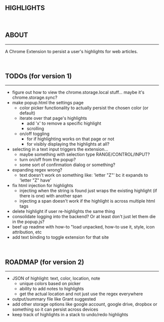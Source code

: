 ## HIGHLIGHTS
&nbsp;
## ABOUT
___
A Chrome Extension to persist a user's highlights for web articles.

&nbsp;
## TODOs (for version 1)
___
- figure out how to view the chrome.storage.local stuff... maybe it's chrome.storage.sync?
- make popup.html the settings page
    - color picker functionality to actually persist the chosen color (or default)
    - iterate over that page's highlights
        - add 'x' to remove a specific highlight
        - scrolling
    - on/off toggling
        - for if highlighting works on that page or not
        - for visibly displaying the highlights at all?
- selecting in a text input triggers the extension...
    - maybe something with selection type RANGE/CONTROL/INPUT?
    - turn on/off from the popup?
    - some sort of confirmation dialog or something?
- expanding regex wrong?
    - text doesn't work on something like: 'letter "Z"' bc it expands to 'letter "Z" have'
- fix html injection for highlights
    - injecting when the string is found just wraps the existing highlight (if there is one) with another span
    - injecting a span doesn't work if the highlight is across multiple html tags
- delete highlight if user re-highlights the same thing
- consolidate logging into the backend? Or at least don't just let them die in the popup.js?
- beef up readme with how-to "load unpacked, how-to use it, style, icon attribution, etc
- add text binding to toggle extension for that site

&nbsp;
## ROADMAP (for version 2)
___
- JSON of highlight: text, color, location, note
    - unique colors based on picker
    - ability to add notes to highlights
    - get the actual location and not just use the regex everywhere
- output/summary file like Grant suggested
- add other storage options like google account, google drive, dropbox or something so it can persist across devices
- keep track of highlights in a stack to undo/redo highlights